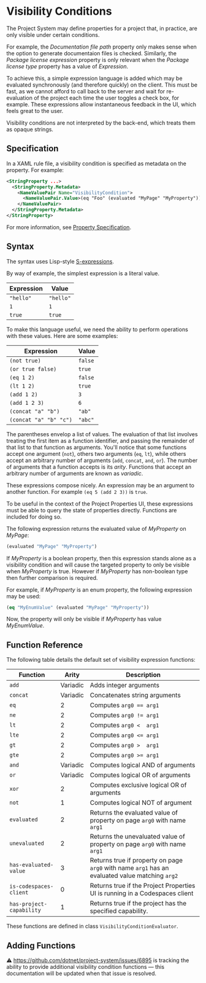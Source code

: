 ﻿# Visibility Conditions

The Project System may define properties for a project that, in practice, are only visible under certain conditions.

For example, the _Documentation file path_ property only makes sense when the option to generate documentaion files is checked. Similarly, the _Package license expression_ property is only relevant when the _Package license type_ property has a value of _Expression_.

To achieve this, a simple expression language is added which may be evaluated synchronously (and therefore quickly) on the client. This must be fast, as we cannot afford to call back to the server and wait for re-evaluation of the project each time the user toggles a check box, for example. These expressions allow instantaneous feedback in the UI, which feels great to the user.

Visibility conditions are not interpreted by the back-end, which treats them as opaque strings.

## Specification

In a XAML rule file, a visibility condition is specified as metadata on the property. For example:

```xml
<StringProperty ...>
  <StringProperty.Metadata>
    <NameValuePair Name="VisibilityCondition">
      <NameValuePair.Value>(eq "Foo" (evaluated "MyPage" "MyProperty"))</NameValuePair.Value>
    </NameValuePair>
  </StringProperty.Metadata>
</StringProperty>
```

For more information, see [Property Specification](property-specification.md).

## Syntax

The syntax uses Lisp-style [S-expressions](https://en.wikipedia.org/wiki/S-expression).

By way of example, the simplest expression is a literal value.

| Expression | Value     |
|------------|-----------|
| `"hello"`  | `"hello"` |
| `1`        | `1`       |
| `true`     | `true`    |

To make this language useful, we need the ability to perform operations with these values. Here are some examples:

| Expression             | Value   |
|------------------------|---------|
| `(not true)`           | `false` |
| `(or true false)`      | `true`  |
| `(eq 1 2)`             | `false` |
| `(lt 1 2)`             | `true`  |
| `(add 1 2)`            | `3`     |
| `(add 1 2 3)`          | `6`     |
| `(concat "a" "b")`     | `"ab"`  |
| `(concat "a" "b" "c")` | `"abc"` |

The parentheses envelop a list of values. The evaluation of that list involves treating the first item as a function identifier, and passing the remainder of that list to that function as arguments. You'll notice that some functions accept one argument (`not`), others two arguments (`eq`, `lt`), while others accept an arbitrary number of arguments (`add`, `concat`, `and`, `or`). The number of arguments that a function accepts is its _arity_. Functions that accept an arbitrary number of arguments are known as _variadic_.

These expressions compose nicely. An expression may be an argument to another function. For example `(eq 5 (add 2 3))` is `true`.

To be useful in the context of the Project Properties UI, these expressions must be able to query the state of properties directly. Functions are included for doing so.

The following expression returns the evaluated value of _MyProperty_ on _MyPage_:

```lisp
(evaluated "MyPage" "MyProperty")
```

If _MyProperty_ is a boolean property, then this expression stands alone as a visibility condition and will cause the targeted property to only be visible when _MyProperty_ is true. However if _MyProperty_ has non-boolean type then further comparison is required.

For example, if _MyProperty_ is an enum property, the following expression may be used:

```lisp
(eq "MyEnumValue" (evaluated "MyPage" "MyProperty"))
```

Now, the property will only be visible if _MyProperty_ has value _MyEnumValue_.

## Function Reference

The following table details the default set of visibility expression functions:

| Function                 | Arity    | Description                                                                                     |
|--------------------------|----------|-------------------------------------------------------------------------------------------------|
| `add`                    | Variadic | Adds integer arguments                                                                          |
| `concat`                 | Variadic | Concatenates string arguments                                                                   |
| `eq`                     | 2        | Computes `arg0 == arg1`                                                                         |
| `ne`                     | 2        | Computes `arg0 != arg1`                                                                         |
| `lt`                     | 2        | Computes `arg0 <  arg1`                                                                         |
| `lte`                    | 2        | Computes `arg0 <= arg1`                                                                         |
| `gt`                     | 2        | Computes `arg0 >  arg1`                                                                         |
| `gte`                    | 2        | Computes `arg0 >= arg1`                                                                         |
| `and`                    | Variadic | Computes logical AND of arguments                                                               |
| `or`                     | Variadic | Computes logical OR of arguments                                                                |
| `xor`                    | 2        | Computes exclusive logical OR of arguments                                                      |
| `not`                    | 1        | Computes logical NOT of argument                                                                |
| `evaluated`              | 2        | Returns the evaluated value of property on page `arg0` with name `arg1`                         |
| `unevaluated`            | 2        | Returns the unevaluated value of property on page `arg0` with name `arg1`                       |
| `has-evaluated-value`    | 3        | Returns true if property on page `arg0` with name `arg1` has an evaluated value matching `arg2` |
| `is-codespaces-client`   | 0        | Returns true if the Project Properties UI is running in a Codespaces client                     |
| `has-project-capability` | 1        | Returns true if the project has the specified capability.                                       |

These functions are defined in class `VisibilityConditionEvaluator`.

## Adding Functions

⚠ https://github.com/dotnet/project-system/issues/6895 is tracking the ability to provide additional visibility condition functions &mdash; this documentation will be updated when that issue is resolved.
